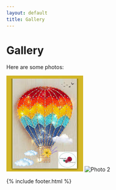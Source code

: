 ```yaml
---
layout: default
title: Gallery
---
```

# Gallery

Here are some photos:

![Photo 1](/assets/images/photo1.jpg)
![Photo 2](/assets/images/photo2.jpg)

{% include footer.html %}
